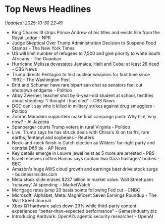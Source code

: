 # Top News Headlines

_Updated: 2025-10-30 22:49_

- King Charles III strips Prince Andrew of his titles and evicts him from the Royal Lodge - NPR
- Judge Skeptical Over Trump Administration Decision to Suspend Food Stamps - The New York Times
- US will limit number of refugees to 7,500 and give priority to white South Africans - The Guardian
- Hurricane Melissa devastates Jamaica, Haiti and Cuba; at least 28 dead - CBS News
- Trump directs Pentagon to test nuclear weapons for first time since 1992 - The Washington Post
- Britt and Schumer have rare bipartisan chat as senators feel out shutdown endgame - Politico
- Abby Zwerner, teacher shot by 6-year-old student at school, testifies about shooting: "I thought I had died" - CBS News
- DOD can’t say who it killed in military strikes against drug smugglers - Politico
- Zohran Mamdani supporters make final campaign push: Why him, why now? - Al Jazeera
- Spanberger courts Trump voters in rural Virginia - Politico
- Live: Trump says he has struck deals with China's Xi on tariffs, rare earths, fentanyl and soybeans - Reuters
- Neck-and-neck finish in Dutch election as Wilders’ far-right party and centrist D66 tie - AP News
- Key details emerge in Louvre jewel heist as 5 more are arrested - PBS
- Israel receives coffins Hamas says contain two Gaza hostages' bodies - BBC
- Amazon's huge AWS cloud growth and earnings beat drive stock surge - businessinsider.com
- Meta stock slide erases $237 billion in market value. Wall Street pans ‘runaway’ AI spending. - MarketWatch
- Mortgage rates jump 20 basis points following Fed cut - CNBC
- Microsoft, Alphabet, Meta: Magnificent Seven Earnings Roundup - The Wall Street Journal
- Xbox Q1 hardware sales down 29% while third-party content experiences "better-than-expected performance" - GamesIndustry.biz
- Introducing Aardvark: OpenAI’s agentic security researcher - OpenAI